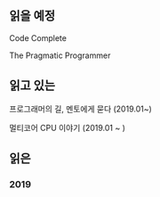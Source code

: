 ## 읽을 예정
Code Complete

The Pragmatic Programmer



## 읽고 있는
프로그래머의 길, 멘토에게 묻다 (2019.01~)

멀티코어 CPU 이야기 (2019.01 ~ )

## 읽은
### 2019
